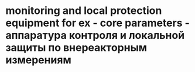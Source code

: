# monitoring and local protection equipment for ex - core parameters - аппаратура контроля и локальной защиты по внереакторным измерениям
